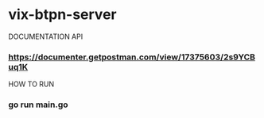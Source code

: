 # vix-btpn-server

DOCUMENTATION API
### https://documenter.getpostman.com/view/17375603/2s9YCBuq1K

HOW TO RUN
### go run main.go
